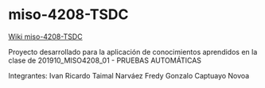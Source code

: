 # miso-4208-TSDC


[Wiki miso-4208-TSDC](https://github.com/ir-taimal10/miso-4208-TSDC/wiki)

Proyecto desarrollado para la aplicación de conocimientos aprendidos en la clase de 201910_MISO4208_01 - PRUEBAS AUTOMÁTICAS

Integrantes:
Ivan Ricardo Taimal Narváez
Fredy Gonzalo Captuayo Novoa
